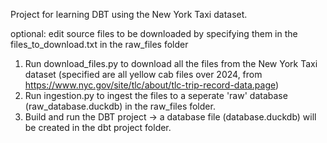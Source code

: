 Project for learning DBT using the New York Taxi dataset.

optional: edit source files to be downloaded by specifying them in the files_to_download.txt in the raw_files folder
1. Run download_files.py to download all the files from the New York Taxi dataset (specified are all yellow cab files over 2024, from https://www.nyc.gov/site/tlc/about/tlc-trip-record-data.page)
2. Run ingestion.py to ingest the files to a seperate 'raw' database (raw_database.duckdb) in the raw_files folder.
3. Build and run the DBT project -> a database file (database.duckdb) will be created in the dbt project folder.
